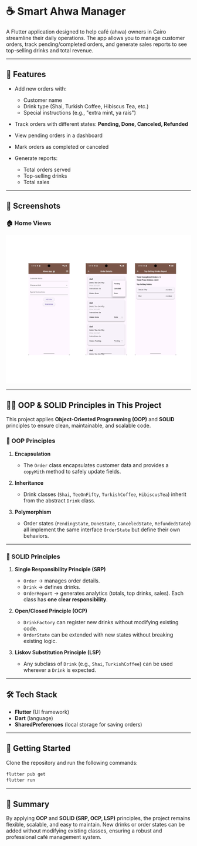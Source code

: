 # ☕ Smart Ahwa Manager

A Flutter application designed to help café (ahwa) owners in Cairo streamline their daily operations.
The app allows you to manage customer orders, track pending/completed orders, and generate sales reports to see top-selling drinks and total revenue.

---

## 🚀 Features

* Add new orders with:

  * Customer name
  * Drink type (Shai, Turkish Coffee, Hibiscus Tea, etc.)
  * Special instructions (e.g., "extra mint, ya rais")
* Track orders with different states: **Pending, Done, Canceled, Refunded**
* View pending orders in a dashboard
* Mark orders as completed or canceled
* Generate reports:

  * Total orders served
  * Top-selling drinks
  * Total sales

---

## 📸 Screenshots

### 🏠 Home Views

<img src="screen_shots/1.png" width="600" />


---

## 🧑‍💻 OOP & SOLID Principles in This Project

This project applies **Object-Oriented Programming (OOP)** and **SOLID** principles to ensure clean, maintainable, and scalable code.

### 🔹 OOP Principles

1. **Encapsulation**

   * The `Order` class encapsulates customer data and provides a `copyWith` method to safely update fields.

2. **Inheritance**

   * Drink classes (`Shai`, `TeeOnFifty`, `TurkishCoffee`, `HibiscusTea`) inherit from the abstract `Drink` class.

3. **Polymorphism**

   * Order states (`PendingState`, `DoneState`, `CanceledState`, `RefundedState`) all implement the same interface `OrderState` but define their own behaviors.

---

### 🔹 SOLID Principles

1. **Single Responsibility Principle (SRP)**

   * `Order` → manages order details.
   * `Drink` → defines drinks.
   * `OrderReport` → generates analytics (totals, top drinks, sales).
     Each class has **one clear responsibility**.

2. **Open/Closed Principle (OCP)**

   * `DrinkFactory` can register new drinks without modifying existing code.
   * `OrderState` can be extended with new states without breaking existing logic.

3. **Liskov Substitution Principle (LSP)**

   * Any subclass of `Drink` (e.g., `Shai`, `TurkishCoffee`) can be used wherever a `Drink` is expected.

---

## 🛠️ Tech Stack

* **Flutter** (UI framework)
* **Dart** (language)
* **SharedPreferences** (local storage for saving orders)

---

## 📖 Getting Started

Clone the repository and run the following commands:

```bash
flutter pub get
flutter run
```

---

## 📌 Summary

By applying **OOP** and **SOLID (SRP, OCP, LSP)** principles, the project remains flexible, scalable, and easy to maintain. New drinks or order states can be added without modifying existing classes, ensuring a robust and professional café management system.


